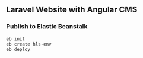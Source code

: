 ## Laravel Website with Angular CMS

### Publish to Elastic Beanstalk

```
eb init
eb create hls-env
eb deploy
```